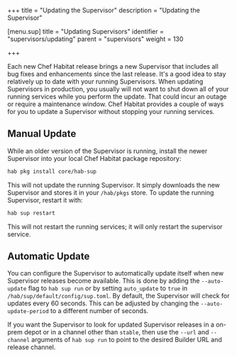 +++
title = "Updating the Supervisor"
description = "Updating the Supervisor"


[menu.sup]
    title = "Updating Supervisors"
    identifier = "supervisors/updating"
    parent = "supervisors"
    weight = 130

+++

Each new Chef Habitat release brings a new Supervisor that includes all bug fixes and enhancements since the last release. It's a good idea to stay relatively up to date with your running Supervisors. When updating Supervisors in production, you usually will not want to shut down all of your running services while you perform the update. That could incur an outage or require a maintenance window. Chef Habitat provides a couple of ways for you to update a Supervisor without stopping your running services.

## Manual Update

While an older version of the Supervisor is running, install the newer Supervisor into your local Chef Habitat package repository:

```bash
hab pkg install core/hab-sup
```

This will not update the running Supervisor. It simply downloads the new Supervisor and stores it in your `/hab/pkgs` store. To update the running Supervisor, restart it with:

```bash
hab sup restart
```

This will not restart the running services; it will only restart the supervisor service.

## Automatic Update

You can configure the Supervisor to automatically update itself when new Supervisor releases become available. This is done by adding the `--auto-update` flag to `hab sup run` or by setting `auto_update` to `true` in `/hab/sup/default/config/sup.toml`. By default, the Supervisor will check for updates every 60 seconds. This can be adjusted by changing the `--auto-update-period` to a different number of seconds.

If you want the Supervisor to look for updated Supervisor releases in a on-prem depot or in a channel other than `stable`, then use the `--url` and `--channel` arguments of `hab sup run` to point to the desired Builder URL and release channel.
